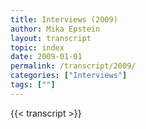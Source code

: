 ```yaml
---
title: Interviews (2009)
author: Mika Epstein
layout: transcript
topic: index
date: 2009-01-01
permalink: /transcript/2009/
categories: ["Interviews"]
tags: [""]
---
```

{{< transcript >}}